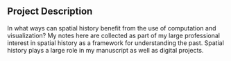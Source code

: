 
## Project Description

In what ways can spatial history benefit from the use of computation and visualization? My notes here are collected as part of my large professional interest in spatial history as a framework for understanding the past. Spatial history plays a large role in my manuscript as well as digital projects.